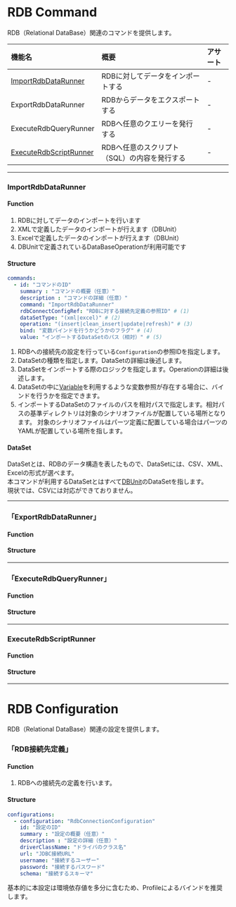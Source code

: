 # RDB Command

RDB（Relational DataBase）関連のコマンドを提供します。

|機能名|概要|アサート|
|:---|:---|:---|
|[ImportRdbDataRunner](#ImportRdbDataRunner)|RDBに対してデータをインポートする|-|
|ExportRdbDataRunner|RDBからデータをエクスポートする|-|
|ExecuteRdbQueryRunner|RDBへ任意のクエリーを発行する|-|
|[ExecuteRdbScriptRunner](#ExecuteRdbScriptRunner)|RDBへ任意のスクリプト（SQL）の内容を発行する|-|

------

### ImportRdbDataRunner

#### Function

1. RDBに対してデータのインポートを行います
1. XMLで定義したデータのインポートが行えます（DBUnit）
1. Excelで定義したデータのインポートが行えます（DBUnit）
1. DBUnitで定義されているDataBaseOperationが利用可能です

#### Structure

```yaml
commands:
  - id: "コマンドのID"
    summary : "コマンドの概要（任意）"
    description : "コマンドの詳細（任意）"
    command: "ImportRdbDataRunner"
    rdbConnectConfigRef: "RDBに対する接続先定義の参照ID" # (1)
    dataSetType: "(xml|excel)" # (2)
    operation: "(insert|clean_insert|update|refresh)" # (3)
    bind: "変数バインドを行うかどうかのフラグ" # (4)
    value: "インポートするDataSetのパス（相対）" # (5)
```

1. RDBへの接続先の設定を行っている`Configuration`の参照IDを指定します。
2. DataSetの種類を指定します。DataSetの詳細は後述します。
3. DataSetをインポートする際のロジックを指定します。Operationの詳細は後述します。
4. DataSetの中に[Variable](/pages/specification/variables.md)を利用するような変数参照が存在する場合に、バインドを行うかを指定できます。
5. インポートするDataSetのファイルのパスを相対パスで指定します。相対パスの基準ディレクトリは対象のシナリオファイルが配置している場所となります。
対象のシナリオファイルはパーツ定義に配置している場合はパーツのYAMLが配置している場所を指します。

#### DataSet
DataSetとは、RDBのデータ構造を表したもので、DataSetには、CSV、XML、Excelの形式が選べます。  
本コマンドが利用するDataSetとはすべて[DBUnit](http://dbunit.sourceforge.net/)のDataSetを指します。  
現状では、CSVには対応ができておりません。    
  
------

### 「ExportRdbDataRunner」

#### Function

#### Structure

------

### 「ExecuteRdbQueryRunner」

#### Function

#### Structure

------

### ExecuteRdbScriptRunner

#### Function

#### Structure

------

# RDB Configuration

RDB（Relational DataBase）関連の設定を提供します。

### 「RDB接続先定義」

#### Function
1. RDBへの接続先の定義を行います。

#### Structure

```yaml
configurations:
  - configuration: "RdbConnectionConfiguration"
    id: "設定のID"
    summary : "設定の概要（任意）"
    description : "設定の詳細（任意）"
    driverClassName: "ドライバのクラス名"
    url: "JDBC接続URL"
    username: "接続するユーザー"
    password: "接続するパスワード"
    schema: "接続するスキーマ"
```

基本的に本設定は環境依存値を多分に含むため、Profileによるバインドを推奨します。